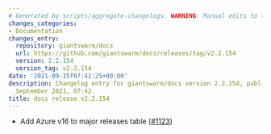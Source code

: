 ```yaml
---
# Generated by scripts/aggregate-changelogs. WARNING: Manual edits to this files will be overwritten.
changes_categories:
- Documentation
changes_entry:
  repository: giantswarm/docs
  url: https://github.com/giantswarm/docs/releases/tag/v2.2.154
  version: 2.2.154
  version_tag: v2.2.154
date: '2021-09-15T07:42:25+00:00'
description: Changelog entry for giantswarm/docs version 2.2.154, published on 15
  September 2021, 07:42.
title: docs release v2.2.154
---
```


- Add Azure v16 to major releases table ([#1123](https://github.com/giantswarm/docs/pull/1123))
